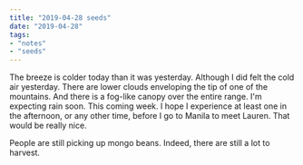 ```yaml
---
title: "2019-04-28 seeds"
date: "2019-04-28"
tags:
- "notes"
- "seeds"
---
```


The breeze is colder today than it was yesterday.
Although I did felt the cold air yesterday.
There are lower clouds enveloping the tip of one of the mountains.
And there is a fog-like canopy over the entire range.
I'm expecting rain soon. This coming week. I hope I experience at least one in the afternoon, or any other time, before I go to Manila to meet Lauren. That would be really nice.

People are still picking up mongo beans. Indeed, there are still a lot to harvest.